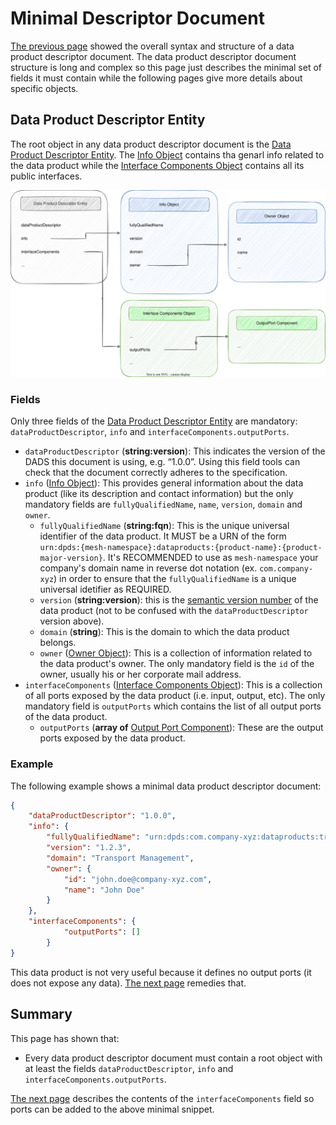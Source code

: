 # Minimal Descriptor Document

[The previous page](./overview.md) showed the overall syntax and structure of a data product descriptor document. The data product descriptor document structure is long and complex so this page just describes the minimal set of fields it must contain while the following pages give more details about specific objects. 

## Data Product Descriptor Entity
The root object in any data product descriptor document is the [Data Product Descriptor Entity](../references/specifications/last.md#data-product-descriptor-entity). The [Info Object](../references/specifications/last.md#info-object) contains tha genarl info related to the data product while the [Interface Components Object](../references/specifications/last.md#internal-components-object) contains all its public interfaces.

![dpds-info-object](../images/dpds-info-object.svg)

### Fields
Only three fields of the [Data Product Descriptor Entity](../references/specifications/last.md#data-product-descriptor-entity) are mandatory: `dataProductDescriptor`, `info` and `interfaceComponents.outputPorts`. 

- `dataProductDescriptor` (**string:version**): This indicates the version of the DADS this document is using, e.g. “1.0.0”. Using this field tools can check that the document correctly adheres to the specification.
- `info` ([Info Object](../references/specifications/last.md#info-object)): This provides general information about the data product (like its description and contact information) but the only mandatory fields are `fullyQualifiedName`, `name`, `version`, `domain` and `owner`.
	- `fullyQualifiedName` (**string:fqn**): This is the unique universal identifier of the data product.  It MUST be a URN of the form `urn:dpds:{mesh-namespace}:dataproducts:{product-name}:{product-major-version}`. It's RECOMMENDED to use as `mesh-namespace` your company's domain name in reverse dot notation (ex. `com.company-xyz`) in order to ensure that the `fullyQualifiedName` is a unique universal idetifier as REQUIRED.
	- `version` (**string:version**): this is the <a href="https://semver.org/spec/v2.0.0.html" target="_blank">semantic version number</a> of the data product (not to be confused with the `dataProductDescriptor` version above).
	- `domain` (**string**): This is the domain to which the data product belongs.
	- `owner` ([Owner Object](../references/specifications/last.md#owner-object)): This is a collection of information related to the data product's owner. The only mandatory field is the `id` of the owner, usually his or her corporate mail address.
- `interfaceComponents` ([Interface Components Object](../references/specifications/last.md#interfaceComponentsObject)): This is a collection of all ports exposed by the data product (i.e. input, output, etc). The only mandatory field is `outputPorts` which contains the list of all output ports of the data product.
	- `outputPorts` (**array of** [Output Port Component](../references/specifications/last.md#outputPortComponent)): These are the output ports exposed by the data product.

### Example
The following example shows a minimal data product descriptor document:

```json
{
	"dataProductDescriptor": "1.0.0",
	"info": {
		"fullyQualifiedName": "urn:dpds:com.company-xyz:dataproducts:tripExecution:1",
		"version": "1.2.3",
		"domain": "Transport Management",
		"owner": {
			"id": "john.doe@company-xyz.com",
			"name": "John Doe"
		}
	},
	"interfaceComponents": {
			"outputPorts": []
		}
}
```

This data product is not very useful because it defines no output ports (it does not expose any data). [The next page](./interface.md) remedies that.

## Summary
This page has shown that:

- Every data product descriptor document must contain a root object with at least the fields `dataProductDescriptor`, `info` and `interfaceComponents.outputPorts`.

[The next page](./info.md) describes the contents of the `interfaceComponents` field so ports can be added to the above minimal snippet.